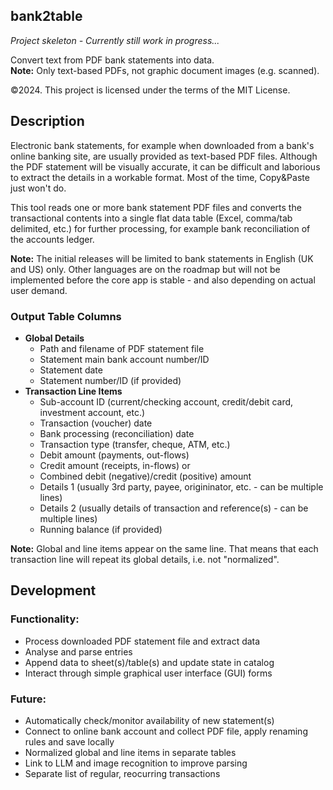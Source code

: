 ## bank2table
*Project skeleton - Currently still work in progress...*

Convert text from PDF bank statements into data.  
**Note:** Only text-based PDFs, not graphic document images (e.g. scanned).

©2024. This project is licensed under the terms of the MIT License.

## Description
Electronic bank statements, for example when downloaded from a bank's online banking site, are usually provided as text-based PDF files.
Although the PDF statement will be visually accurate, it can be difficult and laborious to extract the details in a workable format.
Most of the time, Copy&Paste just won't do.

This tool reads one or more bank statement PDF files and converts the transactional contents into a single flat data table (Excel, comma/tab delimited, etc.) for further processing, for example bank reconciliation of the accounts ledger.

**Note:** The initial releases will be limited to bank statements in English (UK and US) only. Other languages are on the roadmap but will not be implemented before the core app is stable - and also depending on actual user demand.

### Output Table Columns
- **Global Details**
  - Path and filename of PDF statement file
  - Statement main bank account number/ID
  - Statement date
  - Statement number/ID (if provided)
- **Transaction Line Items**
  - Sub-account ID (current/checking account, credit/debit card, investment account, etc.)
  - Transaction (voucher) date
  - Bank processing (reconciliation) date
  - Transaction type (transfer, cheque, ATM, etc.)
  - Debit amount (payments, out-flows)
  - Credit amount (receipts, in-flows)
    or
  - Combined debit (negative)/credit (positive) amount
  - Details 1 (usually 3rd party, payee, origininator, etc. - can be multiple lines)
  - Details 2 (usually details of transaction and reference(s) - can be multiple lines)
  - Running balance (if provided)  

**Note:** Global and line items appear on the same line. That means that each transaction line will repeat its global details, i.e. not "normalized".

## Development

### Functionality:
- Process downloaded PDF statement file and extract data
- Analyse and parse entries
- Append data to sheet(s)/table(s) and update state in catalog
- Interact through simple graphical user interface (GUI) forms

### Future:
- Automatically check/monitor availability of new statement(s)
- Connect to online bank account and collect PDF file, apply renaming rules and save locally
- Normalized global and line items in separate tables
- Link to LLM and image recognition to improve parsing
- Separate list of regular, reocurring transactions

